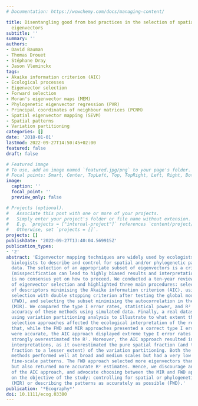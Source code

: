 ```yaml
---
# Documentation: https://wowchemy.com/docs/managing-content/

title: Disentangling good from bad practices in the selection of spatial or phylogenetic
  eigenvectors
subtitle: ''
summary: ''
authors:
- David Bauman
- Thomas Drouet
- Stéphane Dray
- Jason Vleminckx
tags:
- Akaike information criterion (AIC)
- Ecological processes
- Eigenvector selection
- Forward selection
- Moran's eigenvector maps (MEM)
- Phylogenetic eigenvector regression (PVR)
- Principal coordinates of neighbour matrices (PCNM)
- Spatial eigenvector mapping (SEVM)
- Spatial patterns
- Variation partitioning
categories: []
date: '2018-01-01'
lastmod: 2022-09-27T14:50:45+02:00
featured: false
draft: false

# Featured image
# To use, add an image named `featured.jpg/png` to your page's folder.
# Focal points: Smart, Center, TopLeft, Top, TopRight, Left, Right, BottomLeft, Bottom, BottomRight.
image:
  caption: ''
  focal_point: ''
  preview_only: false

# Projects (optional).
#   Associate this post with one or more of your projects.
#   Simply enter your project's folder or file name without extension.
#   E.g. `projects = ["internal-project"]` references `content/project/deep-learning/index.md`.
#   Otherwise, set `projects = []`.
projects: []
publishDate: '2022-09-27T13:40:04.569915Z'
publication_types:
- '2'
abstract: 'Eigenvector mapping techniques are widely used by ecologists and evolutionary
  biologists to describe and control for spatial and/or phylogenetic patterns in their
  data. The selection of an appropriate subset of eigenvectors is a critical step
  (misspecification can lead to highly biased results and interpretations), and there
  is no consensus yet on how to proceed. We conducted a ten‐year review of the practices
  of eigenvector selection and highlighted three main procedures: selecting the subset
  of descriptors minimising the Akaike information criterion (AIC), using a forward
  selection with double stopping criterion after testing the global model significance
  (FWD), and selecting the subset minimising the autocorrelation in the model residuals
  (MIR). We compared the type I error rates, statistical power, and R² estimation
  accuracy of these methods using simulated data. Finally, a real dataset was analysed
  using variation partitioning analysis to illustrate to what extent the different
  selection approaches affected the ecological interpretation of the results. We show
  that, while the FWD and MIR approaches presented a correct type I error rate and
  were accurate, the AIC approach displayed extreme type I error rates (100%), and
  strongly overestimated the R². Moreover, the AIC approach resulted in wrong ecological
  interpretations, as it overestimated the pure spatial fraction (and the joint spatial‐environmental
  fraction to a lesser extent) of the variation partitioning. Both the FWD and MIR
  methods performed well at broad and medium scales but had a very low power to detect
  fine‐scale patterns. The FWD approach selected more eigenvectors than the MIR approach
  but also returned more accurate R² estimates. Hence, we discourage any future use
  of the AIC approach, and advocate choosing between the MIR and FWD approaches depending
  on the objective of the study: controlling for spatial or phylogenetic autocorrelation
  (MIR) or describing the patterns as accurately as possible (FWD).'
publication: '*Ecography*'
doi: 10.1111/ecog.03380
---
```

